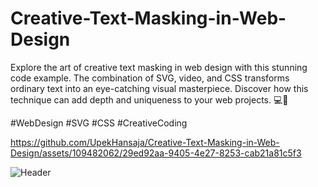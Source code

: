 # Creative-Text-Masking-in-Web-Design
Explore the art of creative text masking in web design with this stunning code example. The combination of SVG, video, and CSS transforms ordinary text into an eye-catching visual masterpiece. Discover how this technique can add depth and uniqueness to your web projects. 💻🎨 

#WebDesign #SVG #CSS #CreativeCoding



https://github.com/UpekHansaja/Creative-Text-Masking-in-Web-Design/assets/109482062/29ed92aa-9405-4e27-8253-cab21a81c5f3




![Header](./res/)
